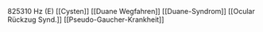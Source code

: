 825310 Hz (E)
[[Cysten]]
[[Duane Wegfahren]]
[[Duane-Syndrom]]
[[Ocular Rückzug Synd.]]
[[Pseudo-Gaucher-Krankheit]]
